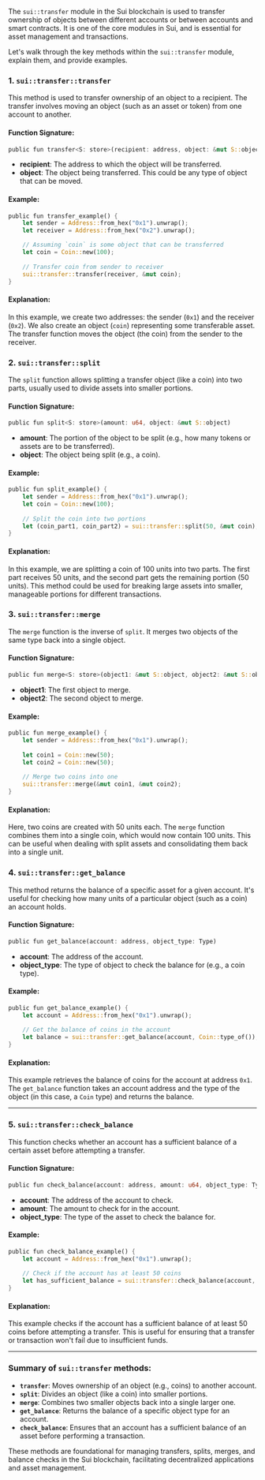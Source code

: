 The `sui::transfer` module in the Sui blockchain is used to transfer ownership of objects between different accounts or between accounts and smart contracts. It is one of the core modules in Sui, and is essential for asset management and transactions.

Let's walk through the key methods within the `sui::transfer` module, explain them, and provide examples.

### 1. `sui::transfer::transfer`

This method is used to transfer ownership of an object to a recipient. The transfer involves moving an object (such as an asset or token) from one account to another.

#### Function Signature:

```rust
public fun transfer<S: store>(recipient: address, object: &mut S::object)
```

- **recipient**: The address to which the object will be transferred.
- **object**: The object being transferred. This could be any type of object that can be moved.

#### Example:

```rust
public fun transfer_example() {
    let sender = Address::from_hex("0x1").unwrap();
    let receiver = Address::from_hex("0x2").unwrap();

    // Assuming `coin` is some object that can be transferred
    let coin = Coin::new(100);
    
    // Transfer coin from sender to receiver
    sui::transfer::transfer(receiver, &mut coin);
}
```

#### Explanation:

In this example, we create two addresses: the sender (`0x1`) and the receiver (`0x2`). We also create an object (`coin`) representing some transferable asset. The transfer function moves the object (the coin) from the sender to the receiver.

### 2. `sui::transfer::split`

The `split` function allows splitting a transfer object (like a coin) into two parts, usually used to divide assets into smaller portions.

#### Function Signature:

```rust
public fun split<S: store>(amount: u64, object: &mut S::object) 
```

- **amount**: The portion of the object to be split (e.g., how many tokens or assets are to be transferred).
- **object**: The object being split (e.g., a coin).

#### Example:

```rust
public fun split_example() {
    let sender = Address::from_hex("0x1").unwrap();
    let coin = Coin::new(100);
    
    // Split the coin into two portions
    let (coin_part1, coin_part2) = sui::transfer::split(50, &mut coin);
}
```

#### Explanation:

In this example, we are splitting a coin of 100 units into two parts. The first part receives 50 units, and the second part gets the remaining portion (50 units). This method could be used for breaking large assets into smaller, manageable portions for different transactions.

### 3. `sui::transfer::merge`

The `merge` function is the inverse of `split`. It merges two objects of the same type back into a single object.

#### Function Signature:

```rust
public fun merge<S: store>(object1: &mut S::object, object2: &mut S::object)
```

- **object1**: The first object to merge.
- **object2**: The second object to merge.

#### Example:

```rust
public fun merge_example() {
    let sender = Address::from_hex("0x1").unwrap();
    
    let coin1 = Coin::new(50);
    let coin2 = Coin::new(50);
    
    // Merge two coins into one
    sui::transfer::merge(&mut coin1, &mut coin2);
}
```

#### Explanation:

Here, two coins are created with 50 units each. The `merge` function combines them into a single coin, which would now contain 100 units. This can be useful when dealing with split assets and consolidating them back into a single unit.

### 4. `sui::transfer::get_balance`

This method returns the balance of a specific asset for a given account. It's useful for checking how many units of a particular object (such as a coin) an account holds.

#### Function Signature:

```rust
public fun get_balance(account: address, object_type: Type)
```

- **account**: The address of the account.
- **object_type**: The type of object to check the balance for (e.g., a coin type).

#### Example:

```rust
public fun get_balance_example() {
    let account = Address::from_hex("0x1").unwrap();
    
    // Get the balance of coins in the account
    let balance = sui::transfer::get_balance(account, Coin::type_of());
}
```

#### Explanation:

This example retrieves the balance of coins for the account at address `0x1`. The `get_balance` function takes an account address and the type of the object (in this case, a `Coin` type) and returns the balance.

---

### 5. `sui::transfer::check_balance`

This function checks whether an account has a sufficient balance of a certain asset before attempting a transfer.

#### Function Signature:

```rust
public fun check_balance(account: address, amount: u64, object_type: Type)
```

- **account**: The address of the account to check.
- **amount**: The amount to check for in the account.
- **object_type**: The type of the asset to check the balance for.

#### Example:

```rust
public fun check_balance_example() {
    let account = Address::from_hex("0x1").unwrap();
    
    // Check if the account has at least 50 coins
    let has_sufficient_balance = sui::transfer::check_balance(account, 50, Coin::type_of());
}
```

#### Explanation:

This example checks if the account has a sufficient balance of at least 50 coins before attempting a transfer. This is useful for ensuring that a transfer or transaction won't fail due to insufficient funds.

---

### Summary of `sui::transfer` methods:

- **`transfer`**: Moves ownership of an object (e.g., coins) to another account.
- **`split`**: Divides an object (like a coin) into smaller portions.
- **`merge`**: Combines two smaller objects back into a single larger one.
- **`get_balance`**: Returns the balance of a specific object type for an account.
- **`check_balance`**: Ensures that an account has a sufficient balance of an asset before performing a transaction.

These methods are foundational for managing transfers, splits, merges, and balance checks in the Sui blockchain, facilitating decentralized applications and asset management.

